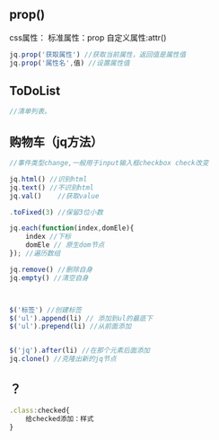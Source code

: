 ## prop()

css属性：
标准属性：prop
自定义属性:attr()

```js
jq.prop('获取属性') //获取当前属性，返回值是属性值
jq.prop('属性名',值) //设置属性值
```



## ToDoList

```js
//清单列表。

```

## 购物车（jq方法）

```js
//事件类型change,一般用于input输入框checkbox check改变

jq.html() //识别html
jq.text() //不识别html
jq.val()	//获取value

.toFixed(3) //保留3位小数

jq.each(function(index,domEle){
    index //下标
    domEle // 原生dom节点
}); //遍历数组

jq.remove() //删除自身
jq.empty() //清空自身



$('标签')	//创建标签 
$('ul').append(li) // 添加到ul的最底下
$('ul').prepend(li) //从前面添加


$('jq').after(li) //在那个元素后面添加
jq.clone() //克隆出新的jq节点


```

## ？

```js
.class:checked{
    给checked添加：样式
}
```

